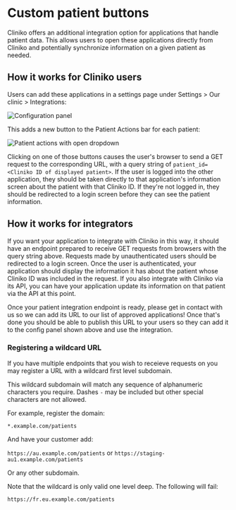 Custom patient buttons
======================

Cliniko offers an additional integration option for applications that handle
patient data. This allows users to open these applications directly from Cliniko
and potentially synchronize information on a given patient as needed.

How it works for Cliniko users
-------------------------

Users can add these applications in a settings page under
Settings > Our clinic > Integrations:

![Configuration
panel](../assets/custom-patient-buttons-config.png?raw=true)

This adds a new button to the Patient Actions bar for each patient:

![Patient actions with open
dropdown](../assets/patient-actions-open.png?raw=true)

Clicking on one of those buttons causes the user's browser to send a GET request
to the corresponding URL, with a query string of `patient_id=<Cliniko ID of
displayed patient>`. If the user is logged into the other application, they
should be taken directly to that application's information screen about the
patient with that Cliniko ID. If they're not logged in, they should be
redirected to a login screen before they can see the patient information.

How it works for integrators
-------------------------

If you want your application to integrate with Cliniko in this way, it should
have an endpoint prepared to receive GET requests from browsers with the query
string above. Requests made by unauthenticated users should be redirected to a
login screen. Once the user is authenticated, your application should display
the information it has about the patient whose Cliniko ID was included in the
request. If you also integrate with Cliniko via its API, you can have your
application update its information on that patient via the API at this point.

Once your patient integration endpoint is ready, please get in contact with us
so we can add its URL to our list of approved applications! Once that's done you
should be able to publish this URL to your users so they can add it to the
config panel shown above and use the integration.

### Registering a wildcard URL

If you have multiple endpoints that you wish to receieve requests on you may
register a URL with a wildcard first level subdomain.

This wildcard subdomain will match any sequence of alphanumeric characters you
require. Dashes `-` may be included but other special characters are not allowed.

For example, register the domain:

`*.example.com/patients`

And have your customer add:

`https://au.example.com/patients` or `https://staging-au1.example.com/patients`

Or any other subdomain.

Note that the wildcard is only valid one level deep. The following will fail:

`https://fr.eu.example.com/patients`
